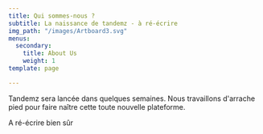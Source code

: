 ```yaml
---
title: Qui sommes-nous ?
subtitle: La naissance de tandemz - à ré-écrire
img_path: "/images/Artboard3.svg"
menus:
  secondary:
    title: About Us
    weight: 1
template: page

---
```

Tandemz sera lancée dans quelques semaines. Nous travaillons d'arrache pied pour faire naître cette toute nouvelle plateforme.

A ré-écrire bien sûr